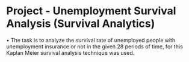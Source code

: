 # Project - Unemployment Survival Analysis (Survival Analytics)

• The task is to analyze the survival rate of unemployed people with 
unemployment insurance or not in the given 28 periods of time, for this
Kaplan Meier survival analysis technique was used.
